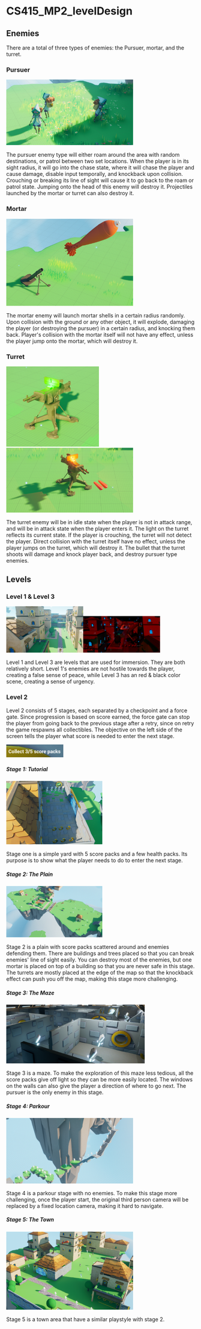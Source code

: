 # CS415_MP2_levelDesign



## Enemies

There are a total of three types of enemies: the Pursuer, mortar, and the turret.

### Pursuer

<img src="image/image-20240226100813781.png" alt="image-20240226100813781" style="zoom:33%;" />

The pursuer enemy type will either roam around the area with random destinations, or patrol between two set locations. When the player is in its sight radius, it will go into the chase state, where it will chase the player and cause damage, disable input temporally, and knockback upon collision. Crouching or breaking its line of sight will cause it to go back to the roam or patrol state. Jumping onto the head of this enemy will destroy it. Projectiles launched by the mortar or turret can also destroy it.

### Mortar

<img src="image/image-20240226101243433.png" alt="image-20240226101243433" style="zoom:33%;" />

The mortar enemy will launch mortar shells in a certain radius randomly. Upon collision with the ground or any other object, it will explode, damaging the player (or destroying the pursuer) in a certain radius, and knocking them back. Player's collision with the mortar itself will not have any effect, unless the player jump onto the mortar, which will destroy it. 

### Turret

<img src="image/image-20240226101744117.png" alt="image-20240226101744117" style="zoom:33%;" /><img src="image/image-20240226101840984.png" alt="image-20240226101840984" style="zoom:33%;" />

The turret enemy will be in idle state when the player is not in attack range, and will be in attack state when the player enters it. The light on the turret reflects its current state. If the player is crouching, the turret will not detect the player. Direct collision with the turret itself have no effect, unless the player jumps on the turret, which will destroy it. The bullet that the turret shoots will damage and knock player back, and destroy pursuer type enemies. 

## Levels

### Level 1 & Level 3



<img src="image/image-20240226102619238.png" alt="image-20240226102619238" style="zoom:20%;" /><img src="image/image-20240226102717030.png" alt="image-20240226102717030" style="zoom:20%;" />

Level 1 and Level 3 are levels that are used for immersion. They are both relatively short. Level 1's enemies are not hostile towards the player, creating a false sense of peace, while Level 3 has an red & black color scene, creating a sense of urgency. 

### Level 2

Level 2 consists of 5 stages, each separated by a checkpoint and a force gate. Since progression is based on score earned, the force gate can stop the player from going back to the previous stage after a retry, since on retry the game respawns all collectibles. The objective on the left side of the screen tells the player what score is needed to enter the next stage.

<img src="image/image-20240226103321990.png" alt="image-20240226103321990" style="zoom:25%;" />

##### Stage 1: Tutorial

<img src="image/image-20240226103518955.png" alt="image-20240226103518955" style="zoom:25%;" />

Stage one is a simple yard with 5 score packs and a few health packs. Its purpose is to show what the player needs to do to enter the next stage. 

##### Stage 2: The Plain

<img src="image/image-20240226103646823.png" alt="image-20240226103646823" style="zoom:25%;" />

Stage 2 is a plain with score packs scattered around and enemies defending them. There are buildings and trees placed so that you can break enemies' line of sight easily. You can destroy most of the enemies, but one mortar is placed on top of a building so that you are never safe in this stage. The turrets are mostly placed at the edge of the map so that the knockback effect can push you off the map, making this stage more challenging. 

##### Stage 3: The Maze

<img src="image/image-20240226104121020.png" alt="image-20240226104121020" style="zoom:36%;" />

Stage 3 is a maze. To make the exploration of this maze less tedious, all the score packs give off light so they can be more easily located. The windows on the walls can also give the player a direction of where to go next. The pursuer is the only enemy in this stage.

##### Stage 4: Parkour

<img src="image/image-20240226104506897.png" alt="image-20240226104506897" style="zoom:33%;" /> 

Stage 4 is a parkour stage with no enemies. To make this stage more challenging, once the player start, the original third person camera will be replaced by a fixed location camera, making it hard to navigate. 

##### Stage 5: The Town

<img src="image/image-20240226104840621.png" alt="image-20240226104840621" style="zoom:33%;" />

Stage 5 is a town area that have a similar playstyle with stage 2.
